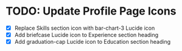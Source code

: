 # TODO: Update Profile Page Icons

- [x] Replace Skills section icon with bar-chart-3 Lucide icon
- [x] Add briefcase Lucide icon to Experience section heading
- [x] Add graduation-cap Lucide icon to Education section heading
